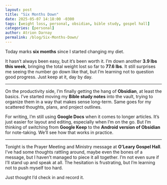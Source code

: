 ```yaml
---
layout: post
title: "Six Months Down"
date: 2025-05-07 14:18:00 -0300
tags: [weight loss, personal, obsidian, bible study, gospel hall]
categories: [personal]
author: Atrion Darnay
permalink: /blog/Six-Months-Down/
---
```


Today marks **six months** since I started changing my diet.

It hasn’t always been easy, but it’s been worth it. I’m down another **3.9 lbs this week**, bringing the total weight lost so far to **77.6 lbs**. It still surprises me seeing the number go down like that, but I’m learning not to question good progress. Just keep at it, day by day. 

---

On the productivity side, I’m finally getting the hang of **Obsidian**,  at least the basics. I’ve started moving my **Bible study notes** into the vault, trying to organize them in a way that makes sense long-term. Same goes for my scattered thoughts, plans, and project outlines. 

For writing, I’m still using **Google Docs** when it comes to longer articles. It’s just easier for layout and editing, especially when I’m on the go. But I’m thinking of switching from **Google Keep** to the **Android version of Obsidian** for note-taking. We’ll see how that works in practice.

---

Tonight is the Prayer Meeting and Ministry message at **O'Leary Gospel Hall**. I’ve had some thoughts rattling around, maybe even the bones of a message, but I haven’t managed to piece it all together. I’m not even sure if I’ll stand up and speak at all. The hesitation is frustrating, but I’m learning not to push myself too hard.

Just thought I’d check in and record it.
